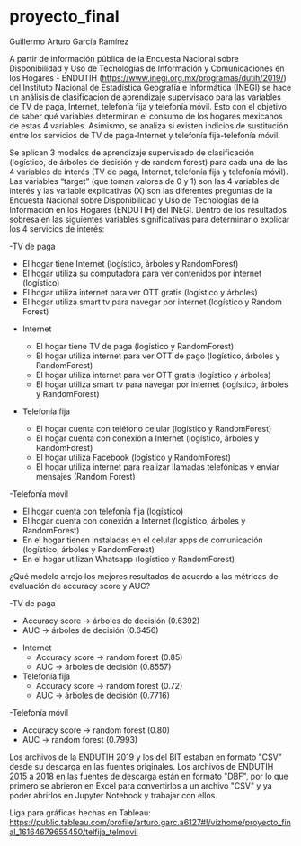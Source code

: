 # proyecto_final

Guillermo Arturo García Ramírez

A partir de información pública de la Encuesta Nacional sobre Disponibilidad y Uso de Tecnologías de Información y Comunicaciones en los Hogares - ENDUTIH (https://www.inegi.org.mx/programas/dutih/2019/) del Instituto Nacional de Estadística Geografía e Informática (INEGI) se hace un análisis de clasificación de aprendizaje supervisado para las variables de TV de paga, Internet, telefonía fija y telefonía móvil. Esto con el objetivo de saber qué variables determinan el consumo de los hogares mexicanos de estas 4 variables. Asimismo, se analiza si existen indicios de sustitución entre los servicios de TV de paga-Internet y telefonía fija-telefonía móvil.

Se aplican 3 modelos de aprendizaje supervisado de clasificación (logístico, de árboles de decisión y de random forest) para cada una de las 4 variables de interés (TV de paga, Internet, telefonía fija y telefonía móvil). Las variables “target” (que toman valores de 0 y 1) son las 4 variables de interés y las variable explicativas (X) son las diferentes preguntas de la Encuesta Nacional sobre Disponibilidad y Uso de Tecnologías de la Información en los Hogares (ENDUTIH) del INEGI. Dentro de los resultados sobresalen las siguientes variables significativas para determinar o explicar los 4 servicios de interés:

-TV de paga
  * El hogar tiene Internet (logístico, árboles y RandomForest)
  * El hogar utiliza su computadora para ver contenidos por internet (logístico)
  * El hogar utiliza internet para ver OTT gratis (logístico y árboles) 
  * El hogar utiliza smart tv para navegar por internet (logístico y Random Forest)

- Internet
  * El hogar tiene TV de paga (logístico y RandomForest)
  * El hogar utiliza internet para ver OTT de pago (logístico, árboles y RandomForest)
  * El hogar utiliza internet para ver OTT gratis (logístico y árboles)
  * El hogar utiliza smart tv para navegar por internet (logístico, árboles y RandomForest)

- Telefonía fija
  * El hogar cuenta con teléfono celular (logístico y RandomForest)
  * El hogar cuenta con conexión a Internet (logístico, árboles y RandomForest)
  * El hogar utiliza Facebook (logístico y RandomForest)
  * El hogar utiliza internet para realizar llamadas telefónicas y enviar mensajes (Random Forest)
 
-Telefonía móvil
  * El hogar cuenta con telefonía fija (logístico)
  * El hogar cuenta con conexión a Internet (logístico, árboles y RandomForest)
  * En el hogar tienen instaladas en el celular apps de comunicación (logístico, árboles y RandomForest)
  * En el hogar utilizan Whatsapp (logístico y RandomForest)

¿Qué modelo arrojo los mejores resultados de acuerdo a las métricas de evaluación de accuracy score y AUC?

-TV de paga
  * Accuracy score -> árboles de decisión (0.6392)
  * AUC -> árboles de decisión (0.6456)
- Internet
  * Accuracy score -> random forest (0.85)
  * AUC -> árboles de decisión (0.8557)
- Telefonía fija
  * Accuracy score -> random forest (0.72)
  * AUC -> árboles de decisión (0.7716)

-Telefonía móvil
  * Accuracy score -> random forest (0.80)
  * AUC -> random forest (0.7993)

Los archivos de la ENDUTIH 2019 y los del BIT estaban en formato "CSV" desde su descarga en las fuentes originales. Los archivos de ENDUTIH 2015 a 2018 en las fuentes de descarga están en formato "DBF", por lo que primero se abrieron en Excel para convertirlos a un archivo "CSV" y ya poder abrirlos en Jupyter Notebook y trabajar con ellos.

Liga para gráficas hechas en Tableau:
https://public.tableau.com/profile/arturo.garc.a6127#!/vizhome/proyecto_final_16164679655450/telfija_telmovil
